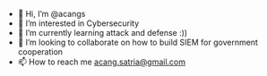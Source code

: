 - 👋 Hi, I’m @acangs
- 👀 I’m interested in Cybersecurity
- 🌱 I’m currently learning attack and defense :))
- 💞️ I’m looking to collaborate on how to build SIEM for government cooperation 
- 📫 How to reach me acang.satria@gmail.com

<!---
acangs/acangs is a ✨ special ✨ repository because its `README.md` (this file) appears on your GitHub profile.
You can click the Preview link to take a look at your changes.
--->
